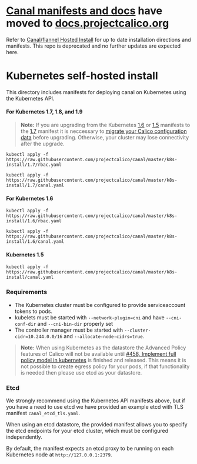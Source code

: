 # [Canal manifests and docs](https://docs.projectcalico.org/v2.6/getting-started/kubernetes/installation/hosted/canal) have moved to [docs.projectcalico.org](https://docs.projectcalico.org/)

Refer to [Canal/flannel Hosted Install](https://docs.projectcalico.org/v2.6/getting-started/kubernetes/installation/hosted/canal)
for up to date installation directions and manifests.
This repo is deprecated and no further updates are expected here.

# Kubernetes self-hosted install

This directory includes manifests for deploying canal on Kubernetes using the Kubernetes API.  

#### For Kubernetes 1.7, 1.8, and 1.9

> **Note:** If you are upgrading from the Kubernetes 
[1.6](#for-kubernetes-16) or [1.5](#for-kubernetes-15) manifests to the
[1.7](#for-kubernetes-17) manifest it is neccessary to
[migrate your Calico configuration data](https://github.com/projectcalico/calico/blob/master/upgrade/v2.5/README.md)
before upgrading. Otherwise, your cluster may lose connectivity after the
upgrade.

```
kubectl apply -f https://raw.githubusercontent.com/projectcalico/canal/master/k8s-install/1.7/rbac.yaml

kubectl apply -f https://raw.githubusercontent.com/projectcalico/canal/master/k8s-install/1.7/canal.yaml
```

#### For Kubernetes 1.6

```
kubectl apply -f https://raw.githubusercontent.com/projectcalico/canal/master/k8s-install/1.6/rbac.yaml

kubectl apply -f https://raw.githubusercontent.com/projectcalico/canal/master/k8s-install/1.6/canal.yaml
```

#### Kubernetes 1.5

```
kubectl apply -f https://raw.githubusercontent.com/projectcalico/canal/master/k8s-install/canal.yaml
```

### Requirements
- The Kubernetes cluster must be configured to provide serviceaccount tokens to pods.
- kubelets must be started with `--network-plugin=cni` and
  have `--cni-conf-dir` and `--cni-bin-dir` properly set
- The controller manager must be started with `--cluster-cidr=10.244.0.0/16` and `--allocate-node-cidrs=true`.

> **Note:** When using Kubernetes as the datastore the Advanced Policy
features of Calico will not be available until
[#458, Implement full policy model in kubernetes](https://github.com/projectcalico/calico/issues/458)
is finished and released.  This means it is not possible to create egress
policy for your pods, if that functionality is needed then please use etcd
as your datastore.

### Etcd

We strongly recommend using the Kubernetes API manifests above, but if you have a need to use etcd we have provided an example etcd with TLS manifest `canal_etcd_tls.yaml`.

When using an etcd datastore, the provided manifest allows you to specify the etcd endpoints for your etcd cluster,
which must be configured independently.

By default, the manifest expects an etcd proxy to be running on each Kubernetes node at `http://127.0.0.1:2379`.
